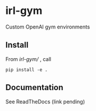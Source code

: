 # irl-gym
Custom OpenAI gym environments

## Install 
From *irl-gym/* , call

```
pip install -e .
```

## Documentation 

See ReadTheDocs (link pending)